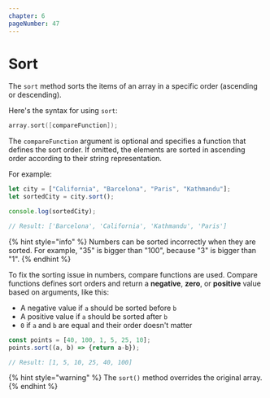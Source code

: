 ```yaml
---
chapter: 6
pageNumber: 47  
---
```

# Sort

The `sort` method sorts the items of an array in a specific order (ascending or descending).

Here's the syntax for using `sort`:

```c
array.sort([compareFunction]);
```

The `compareFunction` argument is optional and specifies a function that defines the sort order. If omitted, the elements are sorted in ascending order according to their string representation.

For example:

```javascript
let city = ["California", "Barcelona", "Paris", "Kathmandu"];
let sortedCity = city.sort(); 

console.log(sortedCity);

// Result: ['Barcelona', 'California', 'Kathmandu', 'Paris']

```

{% hint style="info" %}
Numbers can be sorted incorrectly when they are sorted. For example, "35" is bigger than "100", because "3" is bigger than "1".
{% endhint %}

To fix the sorting issue in numbers, compare functions are used. Compare functions defines sort orders and return a **negative**, **zero**, or **positive** value based on arguments, like this:

* A negative value if `a` should be sorted before `b`
* A positive value if `a` should be sorted after `b`
* `0` if `a` and `b` are equal and their order doesn't matter

```javascript
const points = [40, 100, 1, 5, 25, 10];
points.sort((a, b) => {return a-b});

// Result: [1, 5, 10, 25, 40, 100]
```

{% hint style="warning" %}
The `sort()` method overrides the original array.
{% endhint %}
